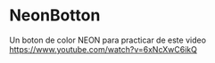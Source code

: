 # NeonBotton
Un boton de color NEON para practicar de este video https://www.youtube.com/watch?v=6xNcXwC6ikQ
